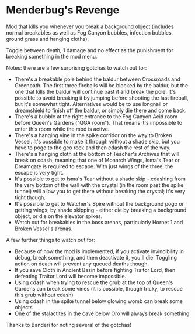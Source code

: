 # Menderbug's Revenge

Mod that kills you whenever you break a background object (includes normal breakables as well as Fog Canyon bubbles, infection bubbles, ground grass and hanging cloths).

Toggle between death, 1 damage and no effect as the punishment for breaking something in the mod menu.

Notes: there are a few surprising gotchas to watch out for:
* There's a breakable pole behind the baldur between Crossroads and Greenpath. The first three fireballs will be blocked by the baldur, but the one that kills the baldur will continue past it and break the pole. It's possible to avoid breaking it by jumping before shooting the last fireball, but it's somewhat tight. Alternatives would be to use longnail or dreamshield to finish off the baldur, or simply die there and come back.
* There's a bubble at the right entrance to the Fog Canyon Acid room before Queen's Gardens ("QGA room"). That means it's impossible to enter this room while the mod is active.
* There's a hanging vine in the spike corridor on the way to Broken Vessel. It's possible to make it through without a shade skip, but you have to pogo to the geo rock and then cdash the rest of the way.
* There's a hanging cloth at the bottom of Teacher's Archives that will break on cdash, meaning that one of Monarch Wings, Isma's Tear or Dreamgate is required to escape. With just wings of the three, the escape is very tight.
* It's possible to get to Isma's Tear without a shade skip - cdashing from the very bottom of the wall with the crystal (in the room past the spike tunnel) will allow you to get there without breaking the crystal; it's very tight though.
* It's possible to get to Watcher's Spire without the background pogo or getting wings, by shade skipping - either die by breaking a background object, or die on the elevator spikes.
* Watch out for breakables in the boss arenas, particularly Hornet 1 and Broken Vessel's arenas.


A few further things to watch out for:
* Because of how the mod is implemented, if you activate invincibility in debug, break something, and then deactivate it, you'll die. Toggling action on death will prevent any queued deaths though.
* If you save Cloth in Ancient Basin before fighting Traitor Lord, then defeating Traitor Lord will become impossible.
* Using cdash when trying to rescue the grub at the top of Queen's Gardens can break some vines (it is possible, though tricky, to rescue this grub without cdash)
* Using cdash in the spike tunnel below glowing womb can break some objects
* One of the stalactites in the cave below Oro will always break something


Thanks to Banderi for noting several of the gotchas!
